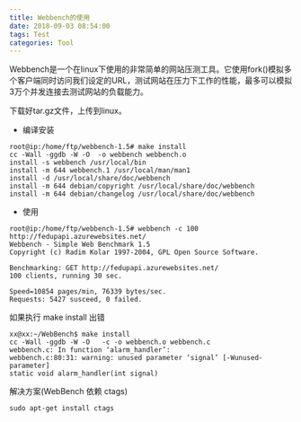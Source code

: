 ```yaml
---
title: Webbench的使用
date: 2018-09-03 08:54:00
tags: Test
categories: Tool
---
```


  Webbench是一个在linux下使用的非常简单的网站压测工具。它使用fork()模拟多个客户端同时访问我们设定的URL，测试网站在压力下工作的性能，最多可以模拟3万个并发连接去测试网站的负载能力。  

  下载好tar.gz文件，上传到linux。  

<!-- more -->

* 编译安装
``` 
root@ip:/home/ftp/webbench-1.5# make install
cc -Wall -ggdb -W -O  -o webbench webbench.o  
install -s webbench /usr/local/bin    
install -m 644 webbench.1 /usr/local/man/man1    
install -d /usr/local/share/doc/webbench
install -m 644 debian/copyright /usr/local/share/doc/webbench
install -m 644 debian/changelog /usr/local/share/doc/webbench
```
* 使用
```
root@ip:/home/ftp/webbench-1.5# webbench -c 100 http://fedupapi.azurewebsites.net/
Webbench - Simple Web Benchmark 1.5
Copyright (c) Radim Kolar 1997-2004, GPL Open Source Software.

Benchmarking: GET http://fedupapi.azurewebsites.net/
100 clients, running 30 sec.

Speed=10854 pages/min, 76339 bytes/sec.
Requests: 5427 susceed, 0 failed.
```

如果执行 make install 出错
```
xx@xx:~/WebBench$ make install
cc -Wall -ggdb -W -O   -c -o webbench.o webbench.c
webbench.c: In function ‘alarm_handler’:
webbench.c:80:31: warning: unused parameter ‘signal’ [-Wunused-parameter]
static void alarm_handler(int signal)
```

解决方案(WebBench 依赖 ctags)
```
sudo apt-get install ctags 
```
